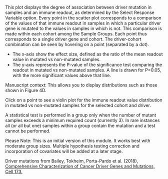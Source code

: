 This plot displays the degree of association between driver mutation in samples and an immune readout, as determined by the Select Response Variable option. 
Every point in the scatter plot corresponds to a comparison of the values of that immune readout in samples in which a particular driver gene is mutated to the values in samples in which is not.
This comparison is made within each cohort among the Sample Groups.
Each point thus corresponds to a single driver gene and cohort. 
The driver-cohort combination can be seen by hovering on a point (separated by a dot).

- The x-axis show the effect size, defined as the ratio of the mean readout value in mutated vs non-mutated samples.
- The y-axis represents the P-value of the significance test comparing the readout in mutated vs non-mutated samples. A line is drawn for P=0.05, with the more significant values above that line.

Manuscript context: This allows you to display distributions such as those shown in Figure 4D.

Click on a point to see a violin plot for the immune readout value distribution in mutated vs non-mutated samples for the selected cohort and driver.

A statistical test is performed in a group only when the number of mutant samples exceeds a minimum required count (currently 3). In rare instances all (or all but one) samples within a group contain the mutation and a test cannot be performed.

Please Note: This is an initial version of this module. It works best with moderate group sizes. Multiple hypothesis testing correction and incorporation of covariates will be added at a later stage.

Driver mutations from Bailey, Tokheim, Porta-Pardo et al. (2018),
[Comprehensive Characterization of Cancer Driver Genes and Mutations, Cell 173.](https://doi.org/10.1016/j.cell.2018.02.060)
